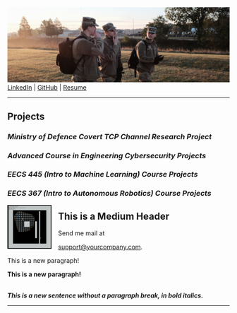 <head>
<style>
  .project-section{
  float: left;    
    margin: 0 15px 0 0;
  text-align: left;
  }
</style>
</head>

<!-- <BODY BGCOLOR="FFFFFF"> -->
<CENTER><IMG SRC="copyrotcnerdshit.JPG" ALIGN="BOTTOM"> </CENTER>
<a href="https://www.linkedin.com/in/owenthomasyoung/" target="_blank" rel="noopener noreferrer">LinkedIn</a> | <a href="https://github.com/otyoung" target="_blank" rel="noopener noreferrer">GitHub</a> | <a href="http://www.otyoung.com/Documents/Owen%20Young%20Resume.pdf" target="_blank" rel="noopener noreferrer">Resume</a>
<HR>
<section name="projects">
  <H2>Projects</H2>
  <H3><em>Ministry of Defence Covert TCP Channel Research Project</em></H3>
  <H3><em>Advanced Course in Engineering Cybersecurity Projects</em></H3>
  <H3><em>EECS 445 (Intro to Machine Learning) Course Projects</em></H3>
  <H3><em>EECS 367 (Intro to Autonomous Robotics) Course Projects</em></H3>
  <div class="project-section">
    <img src="/assets/images/eecs367sc.png" align="left" width="100">
    
  </div>
  </section>
  
  
<H2>This is a Medium Header</H2>

Send me mail at <a href="mailto:support@yourcompany.com">

support@yourcompany.com</a>.

<P> This is a new paragraph!

<P> <B>This is a new paragraph!</B>

<BR> <B><I>This is a new sentence without a paragraph break, in bold italics.</I></B>

<HR>
